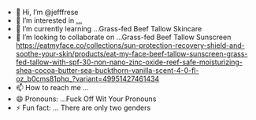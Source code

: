 - 👋 Hi, I’m @jefffrese
- 👀 I’m interested in [...](https://eatmyface.co/)
- 🌱 I’m currently learning ...Grass-fed Beef Tallow Skincare
- 💞️ I’m looking to collaborate on ...Grass-fed Beef Tallow Sunscreen https://eatmyface.co/collections/sun-protection-recovery-shield-and-soothe-your-skin/products/eat-my-face-beef-tallow-sunscreen-grass-fed-tallow-with-spf-30-non-nano-zinc-oxide-reef-safe-moisturizing-shea-cocoa-butter-sea-buckthorn-vanilla-scent-4-0-fl-oz_b0cms81phq_?variant=49951427461434
- 📫 How to reach me ...
- 😄 Pronouns: ...Fuck Off Wit Your Pronouns
- ⚡ Fun fact: ... There are only two genders

<!---
jefffrese/jefffrese is a ✨ special ✨ repository because its `README.md` (this file) appears on your GitHub profile.
You can click the Preview link to take a look at your changes.
--->
